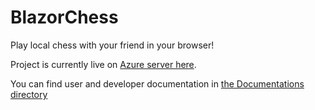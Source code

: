 # BlazorChess

Play local chess with your friend in your browser!

Project is currently live on [Azure server here](https://blazorchess.azurewebsites.net).

You can find user and developer documentation in [the Documentations directory](https://github.com/spiduso/BlazorChess/tree/main/Documentations)
